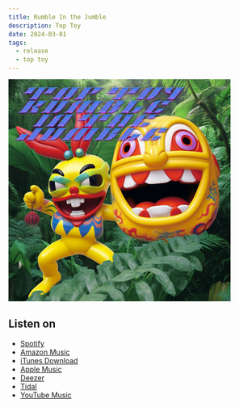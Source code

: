 ```yaml
---
title: Rumble In the Jumble
description: Top Toy
date: 2024-03-01
tags:
  - release
  - top toy
---
```


<a href="https://toptoy.bandcamp.com/album/rumble-in-the-jumble">
    <img src="rumble-in-the-jumble.jpg" alt="TOP TOY, Mandy Mozart, Buenoventura - Rumble In The Jumble">
</a>

## Listen on

- [Spotify](https://open.spotify.com/album/3X7VaCgcomEcCOYMfhcuw7?go=1)
- [Amazon Music](https://music.amazon.com/albums/B0CB6V542D?tag=linkfiregen&ie=UTF8&linkCode=as2&ascsubtag=83019f36b2a5e9c072478565b00f8524&ref=dmm_acq_soc_at_u_lfire_lp_x_83019f36b2a5e9c072478565b00f8524)
- [iTunes Download](https://music.apple.com/at/album/1695906045?app=itunes&at=1l3vpUI&ct=LFV_83019f36b2a5e9c072478565b00f8524&itscg=30440&itsct=catchall_p3&lId=29120032&cId=none&sr=3&src=Linkfire&ls=1)
- [Apple Music](https://music.apple.com/at/album/1695906045?app=music&at=1l3vpUI&ct=LFV_83019f36b2a5e9c072478565b00f8524&itscg=30440&itsct=catchall_p4&lId=29120032&cId=none&sr=4&src=Linkfire&ls=1)
- [Deezer](https://www.deezer.com/album/461148095?app_id=140685&utm_source=partner_linkfire&utm_campaign=83019f36b2a5e9c072478565b00f8524&utm_medium=Original&utm_term=prod&utm_content=album-461148095)
- [Tidal](http://www.tidal.com/album/303314691)
- [YouTube Music](https://music.youtube.com/playlist?list=OLAK5uy_nquXiMysB-RNk05VRcUiWSevFSMYyh8yE&src=Linkfire&lId=21ef32c3-02dc-49df-9238-bfcc292f4b6a&cId=d3d58fd7-4c47-11e6-9fd0-066c3e7a8751)
